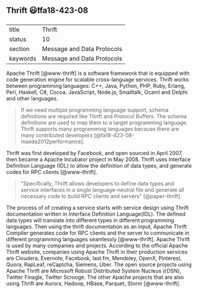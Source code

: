 ## Thrift :smiley::exclamation:fa18-423-08


|          |                            |
| -------- | -------------------------- |
| title    | Thrift                     |
| status   | 10                         |
| section  | Message and Data Protocols |
| keywords | Message and Data Protocols |

Apache Thrift [@www-thrift] is a software framework that is equipped with code generation engine for scalable cross-language services. Thrift works between programming languages: C++, Java, Python, PHP, Ruby, Erlang, Perl, Haskell, C#, Cocoa, JavaScript, Node.js, Smalltalk, Ocaml and Delphi and other languages.
>If we need multiple programming language support, schema definitions are required like Thrift and Protocol Buffers. The schema definitions are used to map them to a target programming language. Thrift supports many programming languages because there are many contributed developers [@fa18-423-08-maeda2012performance].

Thrift was first developed by Facebook, and open sourced in April 2007, then became a Apache Incubator project in May 2008. Thrift uses Interface Definition Language (IDL) to allow the definition of data types, and generate codes for RPC clients [@www-thrift].

> "Specifically, Thrift allows developers to define data types and service interfaces in a single language-neutral file and generate all necessary code to build RPC clients and servers" [@paper-thrift].

The process of of creating a service starts with service design using Thrift documentation written in Interface Definition Language(IDL). The defined data types will translate into different types in different programming languages. Then using the thrift documentation as an input, Apache Thrift Compiler generates code for RPC clients and the server to communicate in different programming languages seamlessly [@www-thrift].
Apache Thrift is used by many companies and projects. According to the official Apache Thrift website, companies using Apache Thrift in their production services are Cloudera, Evernote, Facebook, last.fm, Mendeley, OpenX, Pinterest, Quora, RapLeaf, reCaptcha, Siemens, Uber. The open source projects using Apache Thrift are Microsoft Robust Distributed System Nucleus (rDSN), Twitter Finagle, Twitter Scrooge. The other Apache projects that are also using Thrift are Aurora, Hadoop, HBase, Parquet, Storm [@www-thrift].
